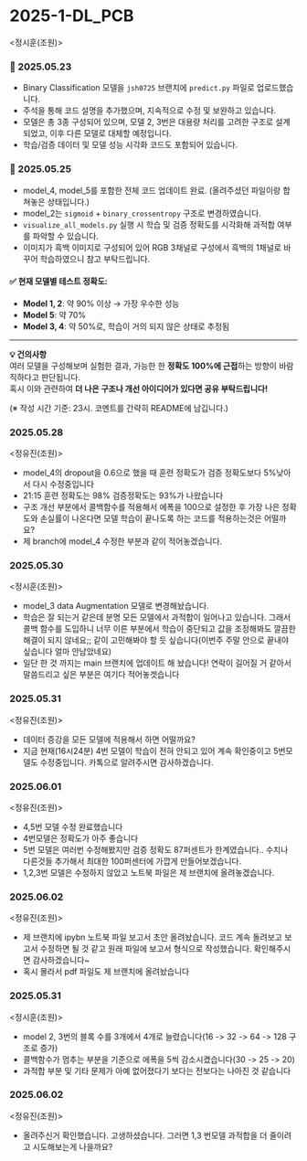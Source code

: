 # 2025-1-DL_PCB

<정시훈(조원)>

### 📌 2025.05.23
- Binary Classification 모델을 `jsh0725` 브랜치에 `predict.py` 파일로 업로드했습니다.
- 주석을 통해 코드 설명을 추가했으며, 지속적으로 수정 및 보완하고 있습니다.
- 모델은 총 3종 구성되어 있으며, 모델 2, 3번은 대용량 처리를 고려한 구조로 설계되었고, 이후 다른 모델로 대체할 예정입니다.
- 학습/검증 데이터 및 모델 성능 시각화 코드도 포함되어 있습니다.

### 📌 2025.05.25
- model_4, model_5를 포함한 전체 코드 업데이트 완료. (올려주셨던 파일이랑 합쳐놓은 상태입니다.)
- model_2는 `sigmoid` + `binary_crossentropy` 구조로 변경하였습니다.
- `visualize_all_models.py` 실행 시 학습 및 검증 정확도를 시각화해 과적합 여부를 파악할 수 있습니다.
- 이미지가 흑백 이미지로 구성되어 있어 RGB 3채널로 구성에서 흑백의 1채널로 바꾸어 학습하였으니 참고 부탁드립니다.
#### ✅ 현재 모델별 테스트 정확도:
- **Model 1, 2**: 약 90% 이상 → 가장 우수한 성능
- **Model 5**: 약 70%
- **Model 3, 4**: 약 50%로, 학습이 거의 되지 않은 상태로 추정됨

---

**💡 건의사항**  
여러 모델을 구성해보며 실험한 결과, 가능한 한 **정확도 100%에 근접**하는 방향이 바람직하다고 판단됩니다.  
혹시 이와 관련하여 **더 나은 구조나 개선 아이디어가 있다면 공유 부탁드립니다!**

(※ 작성 시간 기준: 23시. 코멘트를 간략히 README에 남깁니다.)

### 2025.05.28
<정유진(조원)>
- model_4의 dropout을 0.6으로 했을 때 훈련 정확도가 검증 정확도보다 5%낮아서 다시 수정중입니다
- 21:15 훈련 정확도는 98% 검증정확도는 93%가 나왔습니다
- 구조 개선 부분에서 콜백함수를 적용해서 에폭을 100으로 설정한 후 가장 나은 정확도와 손실률이 나온다면 모델 학습이 끝나도록 하는 코드를 적용하는것은 어떨까요?
- 제 branch에 model_4 수정한 부분과 같이 적어놓겠습니다.

### 2025.05.30
<정시훈(조원)>
- model_3 data Augmentation 모델로 변경해놨습니다.
- 학습은 잘 되는거 같은데 분명 모든 모델에서 과적합이 일어나고 있습니다. 그래서 콜백 함수를 도입하니 너무 이른 부분에서 학습이 중단되고 값을 조정해봐도 깔끔한 해결이 되지 않네요;; 같이 고민해봐야 할 듯 싶습니다(이번주 주말 안으로 끝내야 싶습니다 얼마 안남았네요)
- 일단 한 것 까지는 main 브랜치에 업데이트 해 놨습니다! 연락이 길어질 거 같아서 말씀드리고 싶은 부분은 여기다 적어놓겟습니다

### 2025.05.31
<정유진(조원)>
- 데이터 증강을 모든 모델에 적용해서 하면 어떨까요?
- 지금 현재(16시24분) 4번 모델이 학습이 전혀 안되고 있어 계속 확인중이고 5번모델도 수정중입니다. 카톡으로 알려주시면 감사하겠습니다.

### 2025.06.01
<정유진(조원)>
- 4,5번 모델 수정 완료했습니다
- 4번모델은 정확도가 아주 좋습니다
- 5번 모델은 여러번 수정해봤지만 검증 정확도 87퍼센트가 한계였습니다.. 수치나 다른것들 추가해서 최대한 100퍼센터에 가깝게 만들어보겠습니다.
- 1,2,3번 모델은 수정하지 않았고 노트북 파일은 제 브랜치에 올려놓겠습니다.
### 2025.06.02
<정유진(조원)>
- 제 브랜치에 ipybn 노트북 파일 보고서 초안 올려놨습니다. 코드 계속 돌려보고 보고서 수정하면 될 것 같고 원래 파일에 보고서 형식으로 작성했습니다. 확인해주시면 감사하겠습니다~
- 혹시 몰라서 pdf 파일도 제 브랜치에 올려놨습니다
### 2025.05.31
<정시훈(조원)>
- model 2, 3번의 블록 수를 3개에서 4개로 늘렸습니다(16 -> 32 -> 64 -> 128 구조로 증가)
- 콜백함수가 멈추는 부분을 기준으로 에폭을 5씩 감소시켰습니다(30 -> 25 -> 20)
- 과적합 부분 및 기타 문제가 아예 없어졌다기 보다는 전보다는 나아진 것 같습니다
###  2025.06.02
<정유진(조원)>
- 올려주신거 확인했습니다. 고생하셨습니다. 그러면 1,3 번모델 과적합을 더 줄이려고 시도해보는게 나을까요?
